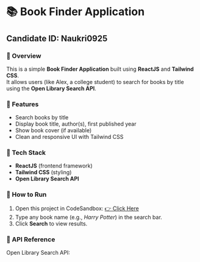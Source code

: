 # 📚 Book Finder Application

## Candidate ID: Naukri0925

### 🔹 Overview
This is a simple **Book Finder Application** built using **ReactJS** and **Tailwind CSS**.  
It allows users (like Alex, a college student) to search for books by title using the **Open Library Search API**.  

### 🔹 Features
- Search books by title  
- Display book title, author(s), first published year  
- Show book cover (if available)  
- Clean and responsive UI with Tailwind CSS  

### 🔹 Tech Stack
- **ReactJS** (frontend framework)  
- **Tailwind CSS** (styling)  
- **Open Library Search API**  

### 🔹 How to Run
1. Open this project in CodeSandbox: [👉 Click Here](https://codesandbox.io/p/sandbox/23lfc6)  
2. Type any book name (e.g., *Harry Potter*) in the search bar.  
3. Click **Search** to view results.  

### 🔹 API Reference
Open Library Search API:  
